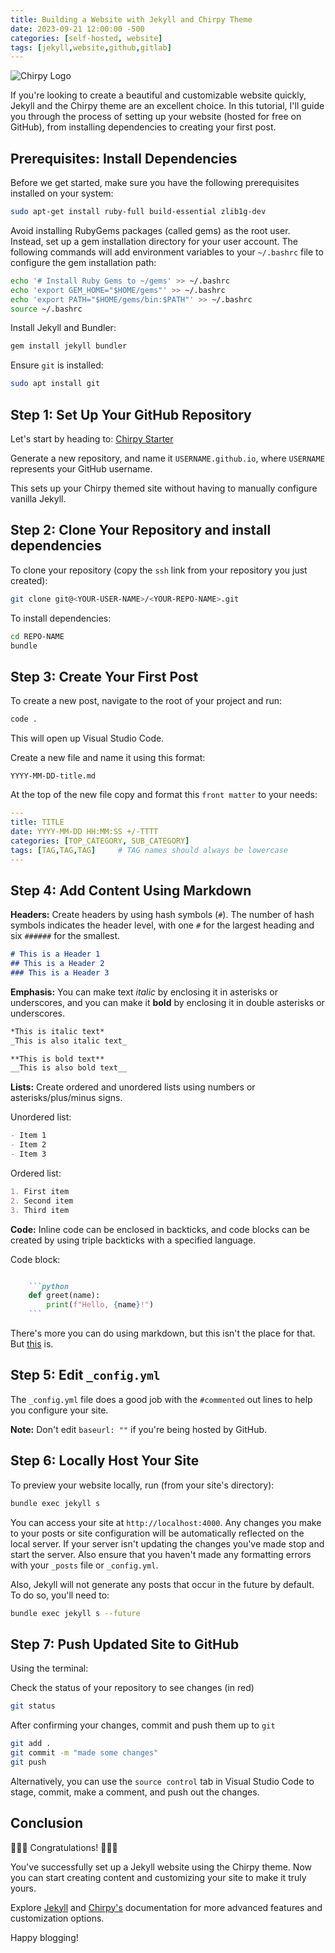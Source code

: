 ```yaml
---
title: Building a Website with Jekyll and Chirpy Theme
date: 2023-09-21 12:00:00 -500
categories: [self-hosted, website]
tags: [jekyll,website,github,gitlab]
---
```


![Chirpy Logo](</assets/lib/chirpy-logo.jpg>)

If you're looking to create a beautiful and customizable website quickly, Jekyll and the Chirpy theme are an excellent choice. In this tutorial, I'll guide you through the process of setting up your website (hosted for free on GitHub), from installing dependencies to creating your first post.

## Prerequisites: Install Dependencies

Before we get started, make sure you have the following prerequisites installed on your system:  

```bash
sudo apt-get install ruby-full build-essential zlib1g-dev
```

Avoid installing RubyGems packages (called gems) as the root user. Instead, set up a gem installation directory for your user account. The following commands will add environment variables to your `~/.bashrc` file to configure the gem installation path:

```bash
echo '# Install Ruby Gems to ~/gems' >> ~/.bashrc
echo 'export GEM_HOME="$HOME/gems"' >> ~/.bashrc
echo 'export PATH="$HOME/gems/bin:$PATH"' >> ~/.bashrc
source ~/.bashrc
```

Install Jekyll and Bundler:

```bash
gem install jekyll bundler
```

Ensure `git` is installed:

```bash
sudo apt install git
```

## Step 1: Set Up Your GitHub Repository  

Let's start by heading to: [Chirpy Starter](https://github.com/cotes2020/chirpy-starter/generate)

Generate a new repository, and name it `USERNAME.github.io`, where `USERNAME` represents your GitHub username.

This sets up your Chirpy themed site without having to manually configure vanilla Jekyll.

## Step 2: Clone Your Repository and install dependencies

To clone your repository (copy the `ssh` link from your repository you just created):

```bash
git clone git@<YOUR-USER-NAME>/<YOUR-REPO-NAME>.git
```

To install dependencies:

```bash
cd REPO-NAME
bundle
```

## Step 3: Create Your First Post

To create a new post, navigate to the root of your project and run:

```bash
code .
```

This will open up Visual Studio Code.

Create a new file and name it using this format:

`YYYY-MM-DD-title.md`

At the top of the new file copy and format this `front matter` to your needs:

```yaml
---
title: TITLE
date: YYYY-MM-DD HH:MM:SS +/-TTTT
categories: [TOP_CATEGORY, SUB_CATEGORY]
tags: [TAG,TAG,TAG]     # TAG names should always be lowercase
---
```

## Step 4: Add Content Using Markdown

**Headers:** Create headers by using hash symbols (`#`). The number of hash symbols indicates the header level, with one `#` for the largest heading and six `######` for the smallest.

```markdown
# This is a Header 1 
## This is a Header 2 
### This is a Header 3
```

**Emphasis:** You can make text _italic_ by enclosing it in asterisks or underscores, and you can make it **bold** by enclosing it in double asterisks or underscores.

```markdown
*This is italic text*
_This is also italic text_

**This is bold text**
__This is also bold text__

```

**Lists:** Create ordered and unordered lists using numbers or asterisks/plus/minus signs.

  Unordered list:

   ```markdown
   - Item 1 
   - Item 2 
   - Item 3
```

Ordered list:

```markdown
1. First item 
2. Second item 
3. Third item
```

**Code:** Inline code can be enclosed in backticks, and code blocks can be created by using triple backticks with a specified language.

Code block:

```markdown

    ```python
    def greet(name):
        print(f"Hello, {name}!")
    ```
```

There's more you can do using markdown, but this isn't the place for that. But [this](https://markdownguide.org/cheat-cheat) is.

## Step 5: Edit `_config.yml`

The `_config.yml` file does a good job with the `#commented` out lines to help you configure your site.

**Note:**
Don't edit `baseurl: ""` if you're being hosted by GitHub.

## Step 6: Locally Host Your Site

To preview your website locally, run (from your site's directory):

```bash
bundle exec jekyll s
```

You can access your site at `http://localhost:4000`. Any changes you make to your posts or site configuration will be automatically reflected on the local server. If your server isn't updating the changes you've made stop and start the server. Also ensure that you haven't made any formatting errors with your `_posts` file or `_config.yml`.

Also, Jekyll will not generate any posts that occur in the future by default. To do so, you'll need to:

```bash
bundle exec jekyll s --future
```

## Step 7: Push Updated Site to GitHub

Using the terminal:

Check the status of your repository to see changes (in red)

```bash
git status
```

After confirming your changes, commit and push them up to `git`

```bash
git add .
git commit -m "made some changes"
git push
```

Alternatively, you can use the `source control` tab in Visual Studio Code to stage, commit, make a comment, and push out the changes.

## Conclusion

🎉🎉🎉 Congratulations! 🎉🎉🎉

You've successfully set up a Jekyll website using the Chirpy theme. Now you can start creating content and customizing your site to make it truly yours.

Explore [Jekyll](https://jekyllrb.com/) and [Chirpy's](https://chirpy.cotes.page/) documentation for more advanced features and customization options.

Happy blogging!
